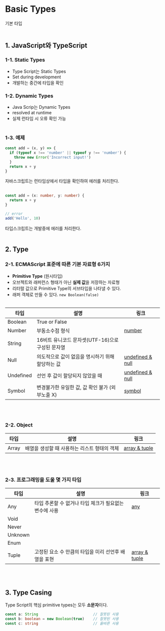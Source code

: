 # Basic Types
기본 타입
<br/><br/>

## 1. JavaScript와 TypeScript
### 1-1. Static Types
* Type Script는 Static Types
* Set during development
* 개발하는 중간에 타입을 확인

### 1-2. Dynamic Types
* Java Scrip는 Dynamic Types
* resolved at runtime
* 실제 런타임 시 오류 확인 가능
<br/><br/>

### 1-3. 예제
```javascript
const add = (x, y) => {
  if (typeof x !== 'number' || typeof y !== 'number') {
    throw new Error('Incorrect input!')
  }
  return x + y
}
```
자바스크립트는 런타임상에서 타입을 확인하여 에러를 처리한다.
<br/><br/>

```typescript
const add = (x: number, y: number) {
  return x + y
}

// error
add('Hello', 10)
```
타입스크립트는 개발중에 에러를 처리한다.
<br/><br/>

## 2. Type
### 2-1. ECMAScript 표준에 따른 기본 자료형 6가지
* **Primitive Type** (원시타입)
* 오브젝트와 래퍼런스 형태가 아닌 **실제 값**을 저장하는 자료형
* 리터럴 값으로 Primitive Type의 서브타입을 나타낼 수 있다.
* 래퍼 객체로 만들 수 있다. `new Boolean(false)`
<br/><br/>

타입 | 설명 | 링크
|---|---|---|
Boolean           | True or False
Number            | 부동소수점 형식                                   | [number](./number.md)
String            | 16비트 유니코드 문자셋(UTF-16)으로 구성된 문자열
Null              | 의도적으로 값이 없음을 명시하기 위해 할당하는 값  | [undefined & null](./undefined-null.md)
Undefined         | 선언 후 값이 할당되지 않았을 때                   | [undefined & null](./undefined-null.md)
Symbol            | 변경불가한 유일한 값, 값 확인 불가 (외부노출 X)   | [symbol](./symbol.md)

<br/><br/>

### 2-2. Object
타입 | 설명 | 링크
|---|---|---|
Array             | 배열을 생성할 때 사용하는 리스트 형태의 객체      | [array & tuple](./array-tuple.md)

<br/><br/>

### 2-3. 프로그래밍을 도울 몇 가지 타입
타입 | 설명 | 링크
|---|---|---|
Any               | 타입 추론할 수 없거나 타입 체크가 필요없는 변수에 사용 | [any](./any.md)
Void              |
Never             |
Unknown           |
Enum              |
Tuple             | 고정된 요소 수 만큼의 타입을 미리 선언후 배열을 표현    | [array & tuple](./array-tuple.md)

<br/><br/>

## 3. Type Casing
Type Script의 핵심 primitive types는 모두 **소문자**이다.
```typescript
const a: String                         // 잘못된 사용
const b: boolean = new Boolean(true)    // 잘못된 사용
const c: string                         // 올바른 사용
```